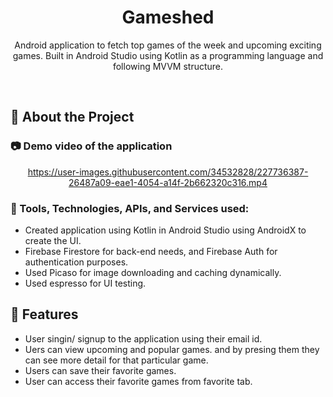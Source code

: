 <div align="center">

  <h1>Gameshed</h1>
  
  <p>
    Android application to fetch top games of the week and upcoming exciting games. Built in Android Studio using Kotlin as a programming language and following MVVM structure.
  </p>
  
</div>

<br />

<!-- About the Project -->

## :star2: About the Project

<!-- Screenshots -->

### :camera: Demo video of the application

<div align="center">


https://user-images.githubusercontent.com/34532828/227736387-26487a09-eae1-4054-a14f-2b662320c316.mp4


</div>

<!-- TechStack -->

### :space_invader: Tools, Technologies, APIs, and Services used:

- Created application using Kotlin in Android Studio using AndroidX to create the UI.
- Firebase Firestore for back-end needs, and Firebase Auth for authentication purposes.
- Used Picaso for image downloading and caching dynamically.
- Used espresso for UI testing.

<!-- Features -->

## :dart: Features

- User singin/ signup to the application using their email id.
- Uers can view upcoming and popular games. and by presing them they can see more detail for that particular game.
- Users can save their favorite games.
- User can access their favorite games from favorite tab.

